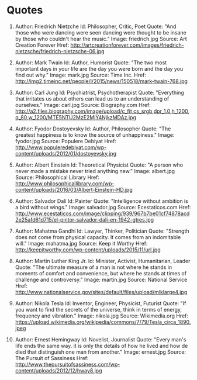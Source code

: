 # Quotes

1.    Author:   Friedrich Nietzche
      Id:       Philosopher, Critic, Poet
      Quote:    "And those who were dancing were seen dancing were thought to be insane
                by those who couldn't hear the music."
      Image:    friedrich.jpg
      Source:   Art Creation Forever
      Href:     http://artcreationforever.com/images/friedrich-nietzsche/friedrich-nietzsche-06.jpg

2.    Author:   Mark Twain
      Id:       Author, Humorist
      Quote:    "The two most important days in your life are the day you were born and
                the day you find out why."
      Image:    mark.jpg
      Source:   Time Inc.
      Href:     http://img2.timeinc.net/people/i/2015/news/150518/mark-twain-768.jpg

3.    Author:   Carl Jung
      Id:       Psychiatrist, Psychotherapist
      Quote:    "Everything that irritates us about others can lead us to an understanding of ourselves."
      Image:    carl.jpg
      Source:   Biography.com
      Href:     http://a2.files.biography.com/image/upload/c_fit,cs_srgb,dpr_1.0,h_1200,q_80,w_1200/MTE5NTU2MzE2MjY4NjkzMDAz.jpg

4.    Author:   Fyodor Dostoyevsky
      Id:       Author, Philosopher
      Quote:    "The greatest happiness is to know the source of unhappiness."
      Image:    fyodor.jpg
      Source:   Populere Debiyat
      Href:     http://www.populeredebiyat.com/wp-content/uploads/2012/01/dostoyevsky.jpg

5.    Author:   Albert Einstein
      Id:       Theoretical Physicist
      Quote:    "A person who never made a mistake never tried anything new."
      Image:    albert.jpg
      Source:   Philosophical Library
      Href:     http://www.philosophicallibrary.com/wp-content/uploads/2016/03/Albert-Einstein-HD.jpg

6.    Author:   Salvador Dalí
      Id:       Painter
      Quote:    "Intelligence without ambition is a bird without wings."
      Image:    salvador.jpg
      Source:   Ecestaticos.com
      Href:     http://www.ecestaticos.com/image/clipping/939/967b7be01cf74878acd2e25afd61d715/el-pintor-salvador-dali-en-1942-gtres.jpg

7.    Author:   Mahatma Gandhi
      Id:       Lawyer, Thinker, Politician
      Quote:    "Strength does not come from physical capacity. It comes from an indomitable will."
      Image:    mahatma.jpg
      Source:   Keep it Worthy
      Href:     http://keepitworthy.com/wp-content/uploads/2015/11/url.jpg

8.    Author:   Martin Luther King Jr.
      Id:       Minister, Activist, Humanitarian, Leader
      Quote:    "The ultimate measure of a man is not where he stands in moments of comfort and
                convenience, but where he stands at times of challenge and controversy."
      Image:    martin.jpg
      Source:   National Service
      Href:     http://www.nationalservice.gov/sites/default/files/upload/mlklarge4.jpg

9.    Author:   Nikola Tesla
      Id:       Inventor, Engineer, Physicist, Futurist
      Quote:    "If you want to find the secrets of the universe, think in terms of energy, frequency and vibration."
      Image:    nikola.jpg
      Source:   Wikimedia.org
      Href:     https://upload.wikimedia.org/wikipedia/commons/7/79/Tesla_circa_1890.jpeg

10.   Author:   Ernest Hemingway
      Id:       Novelist, Journalist
      Quote:    "Every man's life ends the same way. it is only the details of how he lived and how de died
                that distinguish one man from another."
      Image:    ernest.jpg
      Source:   The Pursuit of Sassiness
      Href:     http://www.thepursuitofsassiness.com/wp-content/uploads/2012/12/hway8.jpg

